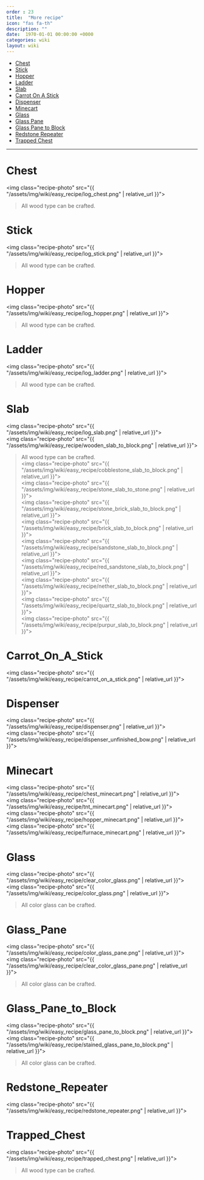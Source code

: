 ```yaml
---
order : 23
title:  "More recipe"
icon: "fas fa-th"
description: ""
date:  1970-01-01 00:00:00 +0000
categories: wiki
layout: wiki
---
```


- [Chest](#Chest)
- [Stick](#Stick)
- [Hopper](#Hopper)
- [Ladder](#Ladder)
- [Slab](#Slab)
- [Carrot On A Stick](#Carrot_On_A_Stick)
- [Dispenser](#Dispenser)
- [Minecart](#Minecart)
- [Glass](#Glass)
- [Glass Pane](#Glass_Pane)
- [Glass Pane to Block](#Glass_Pane_to_Block)
- [Redstone Repeater](#Redstone_Repeater)
- [Trapped Chest](#Trapped_Chest)

---

<a name="Chest">

# Chest

<img class="recipe-photo" src="{{ "/assets/img/wiki/easy_recipe/log_chest.png" | relative_url }}">  
> All wood type can be crafted.

<a name="Stick">

# Stick

<img class="recipe-photo" src="{{ "/assets/img/wiki/easy_recipe/log_stick.png" | relative_url }}">  
> All wood type can be crafted.

<a name="Hopper">

# Hopper

<img class="recipe-photo" src="{{ "/assets/img/wiki/easy_recipe/log_hopper.png" | relative_url }}">  
> All wood type can be crafted.

<a name="Ladder">

# Ladder

<img class="recipe-photo" src="{{ "/assets/img/wiki/easy_recipe/log_ladder.png" | relative_url }}">  
> All wood type can be crafted.

<a name="Slab">

# Slab

<img class="recipe-photo" src="{{ "/assets/img/wiki/easy_recipe/log_slab.png" | relative_url }}">  
<img class="recipe-photo" src="{{ "/assets/img/wiki/easy_recipe/wooden_slab_to_block.png" | relative_url }}">  
> All wood type can be crafted.  
<img class="recipe-photo" src="{{ "/assets/img/wiki/easy_recipe/cobblestone_slab_to_block.png" | relative_url }}">  
<img class="recipe-photo" src="{{ "/assets/img/wiki/easy_recipe/stone_slab_to_stone.png" | relative_url }}">  
<img class="recipe-photo" src="{{ "/assets/img/wiki/easy_recipe/stone_brick_slab_to_block.png" | relative_url }}">  
<img class="recipe-photo" src="{{ "/assets/img/wiki/easy_recipe/brick_slab_to_block.png" | relative_url }}">  
<img class="recipe-photo" src="{{ "/assets/img/wiki/easy_recipe/sandstone_slab_to_block.png" | relative_url }}">  
<img class="recipe-photo" src="{{ "/assets/img/wiki/easy_recipe/red_sandstone_slab_to_block.png" | relative_url }}">  
<img class="recipe-photo" src="{{ "/assets/img/wiki/easy_recipe/nether_slab_to_block.png" | relative_url }}">  
<img class="recipe-photo" src="{{ "/assets/img/wiki/easy_recipe/quartz_slab_to_block.png" | relative_url }}">  
<img class="recipe-photo" src="{{ "/assets/img/wiki/easy_recipe/purpur_slab_to_block.png" | relative_url }}">  

<a name="Carrot_On_A_Stick">

# Carrot_On_A_Stick

<img class="recipe-photo" src="{{ "/assets/img/wiki/easy_recipe/carrot_on_a_stick.png" | relative_url }}">

<a name="Dispenser">

# Dispenser

<img class="recipe-photo" src="{{ "/assets/img/wiki/easy_recipe/dispenser.png" | relative_url }}">  
<img class="recipe-photo" src="{{ "/assets/img/wiki/easy_recipe/dispenser_unfinished_bow.png" | relative_url }}">  

<a name="Minecart">

# Minecart

<img class="recipe-photo" src="{{ "/assets/img/wiki/easy_recipe/chest_minecart.png" | relative_url }}">  
<img class="recipe-photo" src="{{ "/assets/img/wiki/easy_recipe/tnt_minecart.png" | relative_url }}">  
<img class="recipe-photo" src="{{ "/assets/img/wiki/easy_recipe/hopper_minecart.png" | relative_url }}">  
<img class="recipe-photo" src="{{ "/assets/img/wiki/easy_recipe/furnace_minecart.png" | relative_url }}">

<a name="Glass">

# Glass

<img class="recipe-photo" src="{{ "/assets/img/wiki/easy_recipe/clear_color_glass.png" | relative_url }}">  
<img class="recipe-photo" src="{{ "/assets/img/wiki/easy_recipe/color_glass.png" | relative_url }}">  
> All color glass can be crafted.

<a name="Glass_Pane">

# Glass_Pane

<img class="recipe-photo" src="{{ "/assets/img/wiki/easy_recipe/color_glass_pane.png" | relative_url }}">  
<img class="recipe-photo" src="{{ "/assets/img/wiki/easy_recipe/clear_color_glass_pane.png" | relative_url }}">  
> All color glass can be crafted.

<a name="Glass_Pane_to_Block">

# Glass_Pane_to_Block

<img class="recipe-photo" src="{{ "/assets/img/wiki/easy_recipe/glass_pane_to_block.png" | relative_url }}">  
<img class="recipe-photo" src="{{ "/assets/img/wiki/easy_recipe/stained_glass_pane_to_block.png" | relative_url }}">  
> All color glass can be crafted.

<a name="Redstone_Repeater">

# Redstone_Repeater

<img class="recipe-photo" src="{{ "/assets/img/wiki/easy_recipe/redstone_repeater.png" | relative_url }}">

<a name="Trapped_Chest">

# Trapped_Chest

<img class="recipe-photo" src="{{ "/assets/img/wiki/easy_recipe/trapped_chest.png" | relative_url }}">  
> All wood type can be crafted.